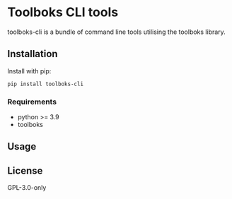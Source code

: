 # Toolboks CLI tools

toolboks-cli is a bundle of command line tools utilising the toolboks library.

## Installation

Install with pip:

`pip install toolboks-cli`

### Requirements

- python >= 3.9
- toolboks


## Usage


## License

GPL-3.0-only
